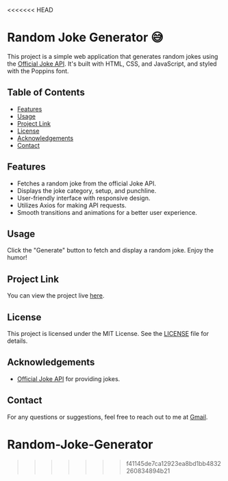 <<<<<<< HEAD
# Random Joke Generator 😅

This project is a simple web application that generates random jokes using the [Official Joke API](https://official-joke-api.appspot.com/random_joke). It's built with HTML, CSS, and JavaScript, and styled with the Poppins font.


## Table of Contents
- [Features](#features)
- [Usage](#usage)
- [Project Link](#project-link)
- [License](#license)
- [Acknowledgements](#acknowledgements)
- [Contact](#contact)

## Features

- Fetches a random joke from the official Joke API.
- Displays the joke category, setup, and punchline.
- User-friendly interface with responsive design.
- Utilizes Axios for making API requests.
- Smooth transitions and animations for a better user experience.


## Usage

Click the "Generate" button to fetch and display a random joke. Enjoy the humor!


## Project Link

You can view the project live [here]().


## License

This project is licensed under the MIT License. See the [LICENSE](LICENSE) file for details.


## Acknowledgements

- [Official Joke API](https://official-joke-api.appspot.com/random_joke) for providing jokes.


## Contact

For any questions or suggestions, feel free to reach out to me at [Gmail](mailto:shobhitkumar1437@gmail.com).

# Random-Joke-Generator
>>>>>>> f41145de7ca12923ea8bd1bb4832260834894b21

